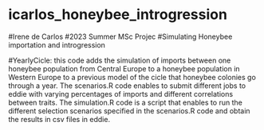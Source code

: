 # icarlos_honeybee_introgression
#Irene de Carlos #2023 Summer MSc Projec #Simulating Honeybee importation and introgression

#YearlyCicle: this code adds the simulation of imports between one honeybee population from Central Europe to a honeybee population in Western Europe
to a previous model of the cicle that honeybee colonies go through a year. The scenarios.R code enables to submit different jobs to eddie with
varying percentages of imports and different correlations between traits. The simulation.R code is a script that enables to run the different selection 
scenarios specified in the scenarios.R code and obtain the results in csv files in eddie.
